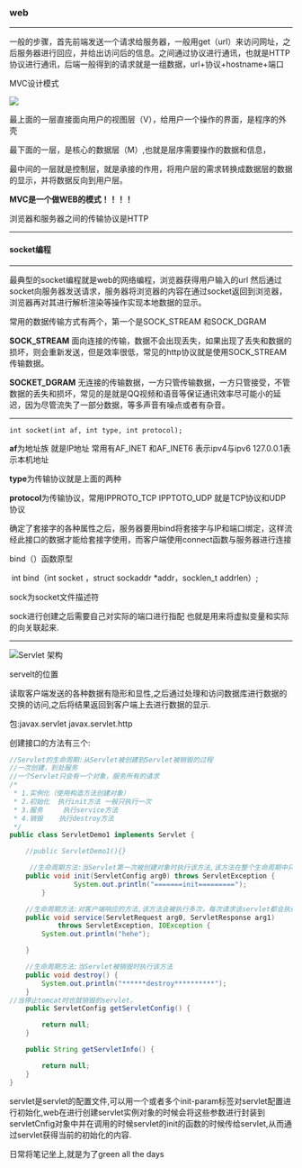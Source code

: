 ### web

***

一般的步骤，首先前端发送一个请求给服务器，一般用get（url）来访问网址，之后服务器进行回应，并给出访问后的信息。之间通过协议进行通讯，也就是HTTP协议进行通讯，后端一般得到的请求就是一组数据，url+协议+hostname+端口

MVC设计模式

![](/home/heisenberg/下载/17122850-e60fd55ef7ed48679f6785aa3ff80082.png)

最上面的一层直接面向用户的视图层（V），给用户一个操作的界面，是程序的外壳

最下面的一层，是核心的数据层（M）,也就是层序需要操作的数据和信息，

最中间的一层就是控制层，就是承接的作用，将用户层的需求转换成数据层的数据的显示，并将数据反向到用户层。



**MVC是一个做WEB的模式！！！！**

浏览器和服务器之间的传输协议是HTTP

***

#### socket编程

***

最典型的socket编程就是web的网络编程，浏览器获得用户输入的url 然后通过socket向服务器发送请求，服务器将浏览器的内容在通过socket返回到浏览器，浏览器再对其进行解析渲染等操作实现本地数据的显示。

常用的数据传输方式有两个，第一个是SOCK_STREAM 和SOCK_DGRAM

**SOCK_STREAM** 面向连接的传输，数据不会出现丢失，如果出现了丢失和数据的损坏，则会重新发送，但是效率很低，常见的http协议就是使用SOCK_STREAM传输数据。



**SOCKET_DGRAM** 无连接的传输数据，一方只管传输数据，一方只管接受，不管数据的丢失和损坏，常见的是就是QQ视频和语音等保证通讯效率尽可能小的延迟，因为尽管流失了一部分数据，等多声音有噪点或者有杂音。



***

```
int socket(int af, int type, int protocol);
```

**af**为地址族 就是IP地址 常用有AF_INET 和AF_INET6 表示ipv4与ipv6  127.0.0.1表示本机地址

**type**为传输协议就是上面的两种

**protocol**为传输协议，常用IPPROTO_TCP IPPTOTO_UDP 就是TCP协议和UDP协议

确定了套接字的各种属性之后，服务器要用bind将套接字与IP和端口绑定，这样流经此接口的数据才能给套接字使用，而客户端使用connect函数与服务器进行连接

bind（）函数原型

​	int bind（int socket ，struct sockaddr *addr，socklen_t addrlen）;

sock为socket文件描述符 

sock进行创建之后需要自己对实际的端口进行指配  也就是用来将虚拟变量和实际的向关联起来.



***

![Servlet 架构](https://www.runoob.com/wp-content/uploads/2014/07/servlet-arch.jpg)

servelt的位置

读取客户端发送的各种数据有隐形和显性,之后通过处理和访问数据库进行数据的交换的访问,之后将结果返回到客户端上去进行数据的显示.

包:javax.servlet  javax.servlet.http

创建接口的方法有三个:

```java
//Servlet的生命周期:从Servlet被创建到Servlet被销毁的过程
//一次创建，到处服务
//一个Servlet只会有一个对象，服务所有的请求
/*
 * 1.实例化（使用构造方法创建对象）
 * 2.初始化  执行init方法 一般只执行一次
 * 3.服务     执行service方法
 * 4.销毁    执行destroy方法
 */
public class ServletDemo1 implements Servlet {

    //public ServletDemo1(){}

     //生命周期方法:当Servlet第一次被创建对象时执行该方法,该方法在整个生命周期中只执行一次
    public void init(ServletConfig arg0) throws ServletException {
                System.out.println("=======init=========");
        }

    //生命周期方法:对客户端响应的方法,该方法会被执行多次，每次请求该servlet都会执行该方法
    public void service(ServletRequest arg0, ServletResponse arg1)
            throws ServletException, IOException {
        System.out.println("hehe");

    }

    //生命周期方法:当Servlet被销毁时执行该方法
    public void destroy() {
        System.out.println("******destroy**********");
    }
//当停止tomcat时也就销毁的servlet。
    public ServletConfig getServletConfig() {

        return null;
    }

    public String getServletInfo() {

        return null;
    }
}
```

servlet是servlet的配置文件,可以用一个或者多个init-param标签对servlet配置进行初始化,web在进行创建servlet实例对象的时候会将这些参数进行封装到servletCnfig对象中并在调用的时候servlet的init的函数的时候传给servlet,从而通过servlet获得当前的初始化的内容.

日常将笔记坐上,就是为了green all the days